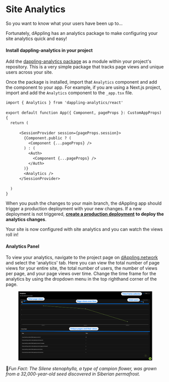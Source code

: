 # Site Analytics

So you want to know what your users have been up to...

Fortunately, dAppling has an analytics package to make configuring your site analytics quick and easy!

#### Install dappling-analytics in your project

Add the [dappling-analytics package](https://github.com/alwaysbegrowing/dapplingAnalytics) as a module within your project's repository. This is a very simple package that tracks page views and unique users across your site.

Once the package is installed, import that `Analytics` component and add the component to your app. For example, if you are using a Next.js project, import and add the `Analytics` component to the `_app.tsx` file.

```
import { Analytics } from 'dappling-analytics/react'

export default function App({ Component, pageProps }: CustomAppProps) {
  return (
  
      <SessionProvider session={pageProps.session}>
        {Component.public ? (
          <Component {...pageProps} />
        ) : (
          <Auth>
            <Component {...pageProps} />
          </Auth>
        )}
        <Analytics />
      </SessionProvider>
  
  )
}
```

When you push the changes to your main branch, the dAppling app should trigger a production deployment with your new changes. If a new deployment is not triggered, [**create a production deployment**](create-deployments.md) **to deploy the analytics changes**.

Your site is now configured with site analytics and you can watch the views roll in!

#### Analytics Panel

To view your analytics, navigate to the project page on [dAppling.network](https://dappling.network) and select the 'analytics' tab. Here you can view the total number of page views for your entire site, the total number of users, the number of views per page, and your page views over time. Change the time frame for the analytics by using the dropdown menu in the top righthand corner of the page.

<figure><img src="../.gitbook/assets/CleanShot 2023-08-15 at 10.21.54.png" alt=""><figcaption></figcaption></figure>

:cactus:_Fun Fact: The Silene stenophylla, a type of campion flower, was grown from a 32,000-year-old seed discovered in Siberian permafrost._
